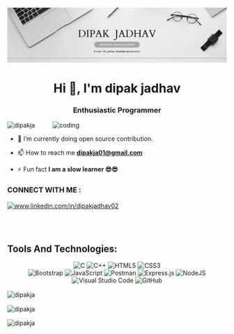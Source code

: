 ![logo](https://github.com/dipakja/dipakja/blob/main/linkden%20banner.png)

<h1 align="center">Hi 👋, I'm dipak jadhav</h1>
<h3 align="center">Enthusiastic Programmer</h3>

<img align="right" alt="coding" width="400" src="https://cdn.dribbble.com/users/1059583/screenshots/4171367/coding-freak.gif">

<p align="left"> <img src="https://komarev.com/ghpvc/?username=dipakja&label=Profile%20views&color=0e75b6&style=flat" alt="dipakja" /> </p>

- 🌱 I’m currently doing open source contribution.

- 📫 How to reach me **dipakja01@gmail.com**

- ⚡ Fun fact **I am a slow learner 😎😎**

<h3 align="left">CONNECT WITH ME :</h3>
<p align="left">
<a href="https://linkedin.com/in/www.linkedin.com/in/dipakjadhav02" target="blank"><img align="center" src="https://raw.githubusercontent.com/rahuldkjain/github-profile-readme-generator/master/src/images/icons/Social/linked-in-alt.svg" alt="www.linkedin.com/in/dipakjadhav02" height="30" width="40" /></a>
 
</p>

<br>
<br>
<h2>Tools And Technologies:</h2>
<p align="center">
<img alt="C" src="https://img.shields.io/badge/C-00599C?style=for-the-badge&logo=c&logoColor=white"/>
<img alt="C++" src="https://img.shields.io/badge/c++-%2300599C.svg?&style=for-the-badge&logo=c%2B%2B&ogoColor=white"/> 
<img alt="HTML5" src="https://img.shields.io/badge/html5-%23E34F26.svg?&style=for-the-badge&logo=html5&logoColor=white"/> 
<img alt="CSS3" src="https://img.shields.io/badge/css3-%231572B6.svg?&style=for-the-badge&logo=css3&logoColor=white"/> <br>
<img alt="Bootstrap" src="https://img.shields.io/badge/bootstrap-%23563D7C.svg?&style=for-the-badge&logo=bootstrap&logoColor=white"/>
<img alt="JavaScript" src="https://img.shields.io/badge/javascript-%23323330.svg?&style=for-the-badge&logo=javascript&logoColor=%23F7DF1E"/> 
 <img alt="Postman" src="https://img.shields.io/badge/Postman-FF6C37?style=for-the-badge&logo=postman&logoColor=white"/>

<img alt="Express.js" src="https://img.shields.io/badge/express.js-%23404d59.svg?&style=for-the-badge"/> 
<img alt="NodeJS" src="https://img.shields.io/badge/node.js-%2343853D.svg?&style=for-the-badge&logo=node.js&logoColor=white"/>

<img alt="Visual Studio Code" src="https://img.shields.io/badge/VisualStudioCode-0078d7.svg?&style=for-the-badge&logo=visual-studio-code&logoColor=white"/>
<img alt="GitHub" src="https://img.shields.io/badge/github-%23121011.svg?&style=for-the-badge&logo=github&logoColor=white"/>


 </p>

<p><img align="center" src="https://github-readme-stats.vercel.app/api/top-langs?username=dipakja&show_icons=true&locale=en&layout=compact" alt="dipakja" /></p>


<p><img align="center" src="https://github-readme-stats.vercel.app/api?username=dipakja&show_icons=true&locale=en" alt="dipakja" /></p>


<p><img align="center" src="https://github-readme-streak-stats.herokuapp.com/?user=dipakja&" alt="dipakja" /></p>


